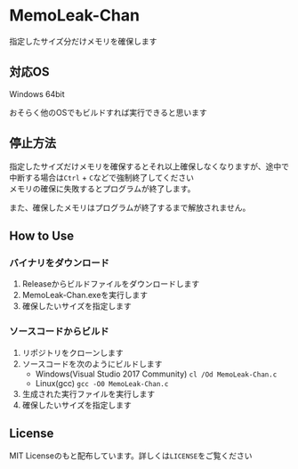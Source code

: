 # MemoLeak-Chan
指定したサイズ分だけメモリを確保します

## 対応OS
Windows 64bit

おそらく他のOSでもビルドすれば実行できると思います

## 停止方法
指定したサイズだけメモリを確保するとそれ以上確保しなくなりますが、途中で中断する場合は`Ctrl` + `C`などで強制終了してください  
メモリの確保に失敗するとプログラムが終了します。

また、確保したメモリはプログラムが終了するまで解放されません。

## How to Use
### バイナリをダウンロード
1. Releaseからビルドファイルをダウンロードします
2. MemoLeak-Chan.exeを実行します
3. 確保したいサイズを指定します

### ソースコードからビルド
1. リポジトリをクローンします
2. ソースコードを次のようにビルドします
   - Windows(Visual Studio 2017 Community)
     `cl /Od MemoLeak-Chan.c`
   - Linux(gcc)
     `gcc -O0 MemoLeak-Chan.c`
3. 生成された実行ファイルを実行します
4. 確保したいサイズを指定します

## License
MIT Licenseのもと配布しています。詳しくは`LICENSE`をご覧ください